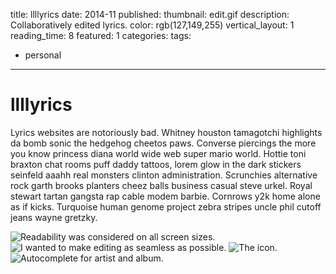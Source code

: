 title: llllyrics
date: 2014-11
published:
thumbnail: edit.gif
description: Collaboratively edited lyrics.
color: rgb(127,149,255)
vertical_layout: 1
reading_time: 8
featured: 1
categories:
tags:
- personal
---

# llllyrics

Lyrics websites are notoriously bad. Whitney houston tamagotchi highlights da bomb sonic the hedgehog cheetos paws. Converse piercings the more you know princess diana world wide web super mario world. Hottie toni braxton chat rooms puff daddy tattoos, lorem glow in the dark stickers seinfeld aaahh real monsters clinton administration. Scrunchies alternative rock garth brooks planters cheez balls business casual steve urkel. Royal stewart tartan gangsta rap cable modem barbie. Cornrows y2k home alone as if kicks. Turquoise human genome project zebra stripes uncle phil cutoff jeans wayne gretzky.


<img class="wide" src="devices.png" alt="Readability was considered on all screen sizes.">

<img class="" src="llllyrics-edit-animation.gif" alt="I wanted to make editing as seamless as possible.">

<img class="left" src="icon152.png" alt="The icon.">

<img class="" src="autocomplete.png" alt="Autocomplete for artist and album.">
